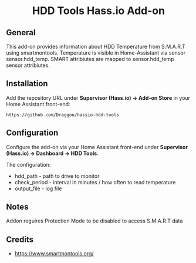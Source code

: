 <div align="center">
<h1>HDD Tools Hass.io Add-on</h1>
</div>

## General

This add-on provides information about HDD Temperature from S.M.A.R.T using smartmontools.
Temperature is visible in Home-Assistant via sensor sensor.hdd_temp.
SMART attribiutes are mapped to sensor.hdd_temp sensor attribiutes.

## Installation

Add the repository URL under **Supervisor (Hass.io) → Add-on Store** in your Home Assistant front-end:

    https://github.com/Draggon/hassio-hdd-tools


## Configuration

Configure the add-on via your Home Assistant front-end under **Supervisor (Hass.io) → Dashboard → HDD Tools**.

The configuration:

- hdd_path - path to drive to monitor
- check_period - interval in minutes / how often to read temperature
- output_file - log file

## Notes

Addon reguires Protection Mode to be disabled to access S.M.A.R.T data

## Credits

- https://www.smartmontools.org/
